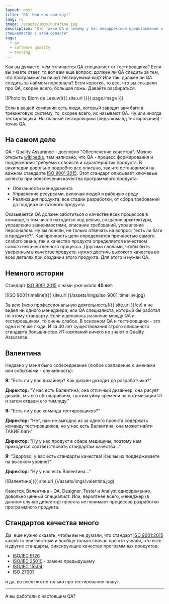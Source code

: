 ```yaml
---
layout: post
title: "QA. Или как нам врут"
lang: ru
image: /assets/imgs/buratino.jpg
description: "Кто такие QA и почему у нас некорректное представление о 
специалистах в этой области"
tags: 
  - qa
  - software quality
  - testing
---
```


Как вы думаете, чем отличается QA специалист от тестировщика? Если вы знаете 
ответ, то вот вам еще вопрос: должен ли QA следить за тем, что программисты 
пишут тестируемый код? Или так: должен ли QA следить за наймом персонала?
Если коротко, то все, что вы слышали про QA, скорее всего, большая ложь. 
Давайте разбираться.

![Photo by Bjorn de Leeuw]({{ site.url }}{{ page.image }})

<!--more-->

Если в вашей компании есть люди, который заводят вам баги в 
трекинговую систему, то, скорее всего, их называют QA. Ну или иногда 
тестировщики. Но главные тестировщики (лиды команд тестирования) - точно QA.

## На самом деле
QA - Quality Assurance - дословно "Обеспечение качества". Можно открыть 
[wikipedia](https://en.wikipedia.org/wiki/Quality_assurance), там написано, что 
QA - процесс формирования и поддержания требуемых свойств и характеристик 
продукта. В википедии довольно подробно все описано, так что остановимся на 
важном стандарте 
[ISO 9001:2015](https://asq.org/quality-resources/iso-9001).
Этот стандарт описывает ключевые аспекты при обеспечении качества 
программного продукта: 
- Обязанности менеджмента
- Управление ресурсами, включая людей и рабочую среду
- Реализация продукта: все стадии разработки, от сбора требований до 
поддержки готового продукта

Оказывается QA должен заботиться о качестве всех процессов в команде, в том 
числе находится код ревью, создание архитектуры, управление 
зависимостями, описание требований, управление персоналом. Ну вы поняли, не 
только отвечать на вопрос: "есть ли баги в продукте?". Как прочность цепи 
определяется прочностью самого слабого звена, так и качество продукта 
определяется качеством самого некачественного процесса. Другими словами, 
чтобы быть уверенным в качестве продукта, нужно достичь высокого качества во 
всех деталях при создании этого продукта. Для этого и нужен QA.

## Немного истории
Стандарт [ISO 9001:2015](https://asq.org/quality-resources/iso-9001) с нами уже 
около **40 лет**:

![ISO 9001 timeline]({{ site.url }}/assets/imgs/iso_9001_timeline.jpg)

За всю [мою профессиональную деятельность]({{ site.url }}/cv) я не видел ни 
одного менеджера, или QA специалиста, который бы работал по этому стандарту. 
Если и делалось различие между QA и тестировщиком, то очень слабое. В 
основном QA и тестировщики - это одни и те же люди. И за 40 лет существования
строго описанного стандарта большинство ИТ-компаний ничего не знают о 
Quality Assurance.

## Валентина
Недавно у меня было собеседование (любое совпадение с именами или событиями - 
случайность):

**Я:** "Есть ли у вас дизайнер? Как дизайн доходит до разработчика?"

**Директор:** "У нас есть Валентина, она отличный дизайнер, она рисует дизайн, 
мы его обговариваем, тратим уйму времени на оптимизации UI и затем отдаем 
его тимлиду."

**Я:** "Есть ли у вас команда тестировщиков?"

**Директор:** "Нет, нам не выгодно из за одного проекта содержать команду 
тестировщиков, но у нас есть Валентина, она может найти ТАКИЕ баги"

**Директор:** "Ну у нас продукт в сфере медицины, поэтому нам приходится 
соответствовать стандартам качества..."

**Я:** "Здорово, у вас есть стандарты качества! Как вы их поддерживаете на 
высоком уровне?"

**Директор:** "Ну у нас есть Валентина..."

![Валентина]({{ site.url }}/assets/imgs/valentina.jpg)

Кажется, Валентина - QA, Designer, Tester и Analyst одновременно, довольно 
ценный специалист. Или, вероятнее всего, менеджер (в данном случае директор) 
проекта не понимает процессов разработки программного продукта. 

## Стандартов качества много
Да, еще нужно сказать, чтобы вы не думали, что стандарт [ISO 9001:2015](https://asq.org/quality-resources/iso-9001)
какой-то неизвестный и вообще только сейчас про это узнали, что есть и другие
стандарты, фиксирующие качество программных продуктов:

- [ISO/IEC 9126](https://en.wikipedia.org/wiki/ISO/IEC_9126)
- [ISO/IEC 25010](https://www.iso.org/standard/35733.html) - замена предыдущему
- [ISO/IEC 15504](https://en.wikipedia.org/wiki/ISO/IEC_15504)
- [ISO 27001](https://en.wikipedia.org/wiki/ISO/IEC_27001)

и да, во всех них не только про тестирование пишут.

---

А вы работали с настоящим QA?